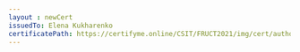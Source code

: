 ```yaml
--- 
layout : newCert 
issuedTo: Elena Kukharenko 
certificatePath: https://certifyme.online/CSIT/FRUCT2021/img/cert/author/ElenaKukharenko_a7a4f.png
--- 
```

